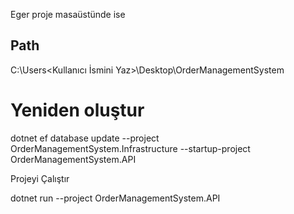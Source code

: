 
Eger proje masaüstünde ise

Path                                          
----                                          
C:\Users\<Kullanıcı İsmini Yaz>\Desktop\OrderManagementSystem

# Yeniden oluştur
dotnet ef database update --project OrderManagementSystem.Infrastructure --startup-project OrderManagementSystem.API

Projeyi Çalıştır

dotnet run --project OrderManagementSystem.API
